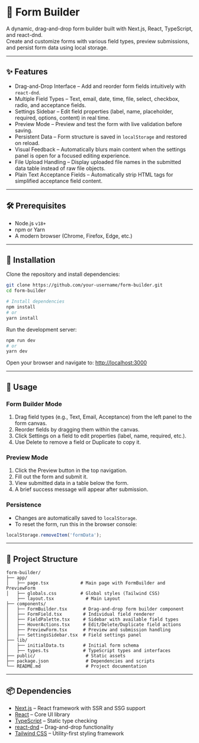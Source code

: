 
# 📝 Form Builder

A dynamic, drag-and-drop form builder built with Next.js, React, TypeScript, and react-dnd.  
Create and customize forms with various field types, preview submissions, and persist form data using local storage.

---

## ✨ Features

- Drag-and-Drop Interface – Add and reorder form fields intuitively with `react-dnd`.
- Multiple Field Types – Text, email, date, time, file, select, checkbox, radio, and acceptance fields.
- Settings Sidebar – Edit field properties (label, name, placeholder, required, options, content) in real time.
- Preview Mode – Preview and test the form with live validation before saving.
- Persistent Data – Form structure is saved in `localStorage` and restored on reload.
- Visual Feedback – Automatically blurs main content when the settings panel is open for a focused editing experience.
- File Upload Handling – Display uploaded file names in the submitted data table instead of raw file objects.
- Plain Text Acceptance Fields – Automatically strip HTML tags for simplified acceptance field content.

---

## 🛠 Prerequisites

- Node.js `v18+`
- npm or Yarn
- A modern browser (Chrome, Firefox, Edge, etc.)

---

## 🚀 Installation

Clone the repository and install dependencies:

```bash
git clone https://github.com/your-username/form-builder.git
cd form-builder

# Install dependencies
npm install
# or
yarn install
````

Run the development server:

```bash
npm run dev
# or
yarn dev
```

Open your browser and navigate to:
[http://localhost:3000](http://localhost:3000)

---

## 📖 Usage

### Form Builder Mode

1. Drag field types (e.g., Text, Email, Acceptance) from the left panel to the form canvas.
2. Reorder fields by dragging them within the canvas.
3. Click Settings on a field to edit properties (label, name, required, etc.).
4. Use Delete to remove a field or Duplicate to copy it.

### Preview Mode

1. Click the Preview button in the top navigation.
2. Fill out the form and submit it.
3. View submitted data in a table below the form.
4. A brief success message will appear after submission.

### Persistence

* Changes are automatically saved to `localStorage`.
* To reset the form, run this in the browser console:

```javascript
localStorage.removeItem('formData');
```

---

## 📂 Project Structure

```
form-builder/
├── app/
│   ├── page.tsx            # Main page with FormBuilder and PreviewForm
│   ├── globals.css         # Global styles (Tailwind CSS)
    ├── layout.tsx            # Main Layout
├── components/
│   ├── FormBuilder.tsx      # Drag-and-drop form builder component
│   ├── FormField.tsx        # Individual field renderer
│   ├── FieldPalette.tsx     # Sidebar with available field types
│   ├── HoverActions.tsx     # Edit/Delete/Duplicate field actions
│   ├── PreviewForm.tsx      # Preview and submission handling
│   ├── SettingsSidebar.tsx  # Field settings panel
├── lib/
│   ├── initialData.ts       # Initial form schema
│   ├── types.ts             # TypeScript types and interfaces
├── public/                   # Static assets
├── package.json              # Dependencies and scripts
└── README.md                 # Project documentation
```

---

## 📦 Dependencies

* [Next.js](https://nextjs.org/) – React framework with SSR and SSG support
* [React](https://react.dev/) – Core UI library
* [TypeScript](https://www.typescriptlang.org/) – Static type checking
* [react-dnd](https://react-dnd.github.io/react-dnd/about) – Drag-and-drop functionality
* [Tailwind CSS](https://tailwindcss.com/) – Utility-first styling framework


